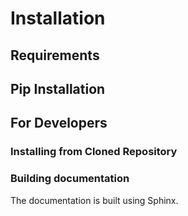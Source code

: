 # Installation


## Requirements


## Pip Installation



## For Developers


### Installing from Cloned Repository


### Building documentation

The documentation is built using Sphinx. 


<!-- The ``setup.py`` file is designed to ignore and mock the packages that have C dependencies if the environment name is ``READTHEDOCS``.
This *should* allow the documentation to be built on ReadTheDocs without any problem. -->